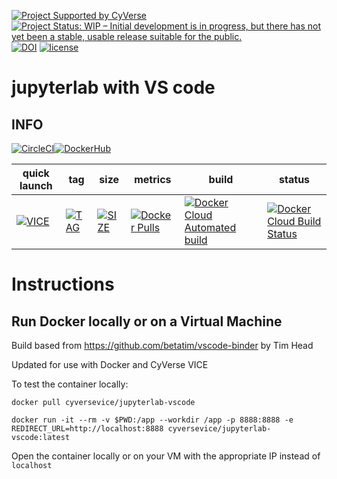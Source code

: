 [![Project Supported by CyVerse](https://img.shields.io/badge/Supported%20by-CyVerse-blue.svg)](https://learning.cyverse.org/projects/vice/en/latest/) [![Project Status: WIP – Initial development is in progress, but there has not yet been a stable, usable release suitable for the public.](https://www.repostatus.org/badges/latest/wip.svg)](https://www.repostatus.org/#wip) [![DOI](https://zenodo.org/badge/DOI/10.5281/zenodo..svg)](https://doi.org/10.5281/zenodo.) [![license](https://img.shields.io/badge/license-GPLv3-blue.svg)](https://opensource.org/licenses/GPL-3.0)

# jupyterlab with VS code

## INFO

[![CircleCI](https://circleci.com/gh/cyverse-vice/jupyterlab-vscode.svg?style=svg)](https://circleci.com/gh/cyverse-vice/jupyterlab-vscode)[![DockerHub](https://img.shields.io/badge/DockerHub-brightgreen.svg?style=popout&logo=Docker)](https://hub.docker.com/r/cyversevice/jupyterlab-vscode)


quick launch | tag | size | metrics | build | status |  
------------ | --- | ---- | ------- | ------|--------|
[![VICE](https://img.shields.io/badge/CyVerse-VICE-blue.svg?style=popout&logo=Docker&color=#1488C6)]() | [![TAG](https://images.microbadger.com/badges/version/cyversevice/jupyterlab-vscode.svg)](https://microbadger.com/images/cyversevice/jupyterlab-vscode) | [![SIZE](https://images.microbadger.com/badges/image/cyversevice/jupyterlab-vscode.svg)](https://microbadger.com/images/cyversevice/jupyterlab-vscode) | [![Docker Pulls](https://img.shields.io/docker/pulls/cyversevice/jupyterlab-vscode?color=blue&logo=docker&logoColor=white)](https://hub.docker.com/r/cyversevice/jupyterlab-vscode) | [![Docker Cloud Automated build](https://img.shields.io/docker/cloud/automated/cyversevice/jupyterlab-vscode?color=blue&logo=docker&logoColor=white)](https://hub.docker.com/r/cyversevice/jupyterlab-vscode) | [![Docker Cloud Build Status](https://img.shields.io/docker/cloud/build/cyversevice/jupyterlab-vscode?color=blue&logo=docker&logoColor=white)](https://hub.docker.com/r/cyversevice/jupyterlab-vscode)

# Instructions


## Run Docker locally or on a Virtual Machine

Build based from https://github.com/betatim/vscode-binder by Tim Head

Updated for use with Docker and CyVerse VICE

To test the container locally:

```
docker pull cyversevice/jupyterlab-vscode

docker run -it --rm -v $PWD:/app --workdir /app -p 8888:8888 -e REDIRECT_URL=http://localhost:8888 cyversevice/jupyterlab-vscode:latest
```
Open the container locally or on your VM with the appropriate IP instead of `localhost`
